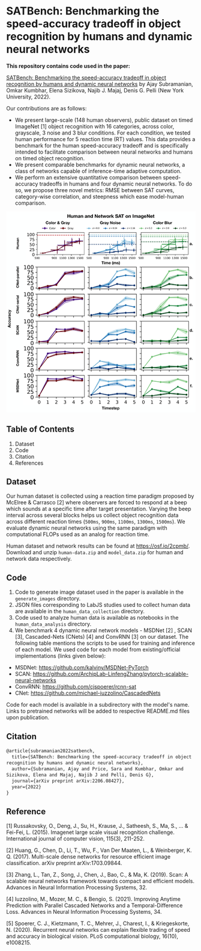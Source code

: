 # SATBench: Benchmarking the speed-accuracy tradeoff in object recognition by humans and dynamic neural networks

**This repository contains code used in the paper:**

[SATBench: Benchmarking the speed-accuracy tradeoff in object recognition by humans and dynamic neural networks](https://arxiv.org/abs/2206.08427) by Ajay Subramanian, Omkar Kumbhar, Elena Sizikova, Najib J. Majaj, Denis G. Pelli (New York University, 2022).

Our contributions are as follows:
* We present large-scale (148 human observers), public dataset on timed ImageNet [1] object recognition with 16 categories, across color, grayscale, 3 noise and 3 blur conditions. For each condition, we tested human performance for 5 reaction time (RT) values. This data provides a benchmark for the human speed-accuracy tradeoff and is specifically intended to facilitate comparison between neural networks and humans on timed object recognition.
* We present comparable benchmarks for dynamic neural networks, a class of networks capable of inference-time adaptive computation.
* We perform an extensive quantitative comparison between speed-accuracy tradeoffs in humans and four dynamic neural networks. To do so, we propose three novel metrics: RMSE between SAT curves, category-wise correlation, and steepness which ease model-human comparison.

![](assets/human-network-sat.jpeg)

## Table of Contents
1. Dataset
2. Code
3. Citation
4. References

## Dataset
Our human dataset is collected using a reaction time paradigm proposed by McElree & Carrasco [2] where observers are forced to respond at a beep which sounds at a specific time after target presentation. Varying the beep interval across several blocks helps us collect object recognition data across different reaction times (`500ms`, `900ms`, `1100ms`, `1300ms`, `1500ms`). We evaluate dynamic neural networks using the same paradigm with computational FLOPs used as an analog for reaction time.

Human dataset and network results can be found at https://osf.io/2cpmb/. Download and unzip `human-data.zip` and `model_data.zip` for human and network data respectively.

## Code
1. Code to generate image dataset used in the paper is available in the `generate_images` directory.
2. JSON files corresponding to LabJS studies used to collect human data are available in the `human_data_collection` directory.
3. Code used to analyze human data is available as notebooks in the `human_data_analysis` directory.
4. We benchmark 4 dynamic neural network models - MSDNet [2] , SCAN [3], Cascaded-Nets (CNets) [4]  and ConvRNN [3] on our dataset. The following table mentions the scripts to be used for training and inference of each model. We used code for each model from existing/official implementations (links given below):
  - MSDNet: https://github.com/kalviny/MSDNet-PyTorch
  - SCAN: https://github.com/ArchipLab-LinfengZhang/pytorch-scalable-neural-networks
  - ConvRNN: https://github.com/cjspoerer/rcnn-sat
  - CNet: https://github.com/michael-iuzzolino/CascadedNets

  Code for each model is available in a subdirectory with the model's name. Links to pretrained networks will be added to respective README.md files upon publication.

## Citation
```
@article{subramanian2022satbench,
  title={SATBench: Benchmarking the speed-accuracy tradeoff in object recognition by humans and dynamic neural networks},
  author={Subramanian, Ajay and Price, Sara and Kumbhar, Omkar and Sizikova, Elena and Majaj, Najib J and Pelli, Denis G},
  journal={arXiv preprint arXiv:2206.08427},
  year={2022}
}
```

## Reference
[1] Russakovsky, O., Deng, J., Su, H., Krause, J., Satheesh, S., Ma, S., ... & Fei-Fei, L. (2015). Imagenet large scale visual recognition challenge. International journal of computer vision, 115(3), 211-252.

[2] Huang, G., Chen, D., Li, T., Wu, F., Van Der Maaten, L., & Weinberger, K. Q. (2017). Multi-scale dense networks for resource efficient image classification. arXiv preprint arXiv:1703.09844.

[3] Zhang, L., Tan, Z., Song, J., Chen, J., Bao, C., & Ma, K. (2019). Scan: A scalable neural networks framework towards compact and efficient models. Advances in Neural Information Processing Systems, 32.

[4] Iuzzolino, M., Mozer, M. C., & Bengio, S. (2021). Improving Anytime Prediction with Parallel Cascaded Networks and a Temporal-Difference Loss. Advances in Neural Information Processing Systems, 34.

[5] Spoerer, C. J., Kietzmann, T. C., Mehrer, J., Charest, I., & Kriegeskorte, N. (2020). Recurrent neural networks can explain flexible trading of speed and accuracy in biological vision. PLoS computational biology, 16(10), e1008215.
